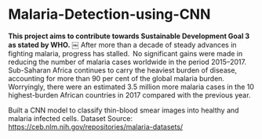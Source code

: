 # Malaria-Detection-using-CNN

**This project aims to contribute towards Sustainable Development Goal 3 as stated by WHO.**
￼
After more than a decade of steady advances in fighting malaria, progress has stalled.  No significant gains were made in reducing the number of malaria cases worldwide in the period 2015–2017. Sub-Saharan Africa continues to carry the heaviest burden of disease, accounting for more than 90 per cent of the global malaria burden. Worryingly, there were an estimated 3.5 million more malaria cases in the 10 highest-burden African countries in 2017 compared with the previous year.

Built a CNN model to classify thin-blood smear images into healthy and malaria infected cells.
Dataset Source: https://ceb.nlm.nih.gov/repositories/malaria-datasets/
